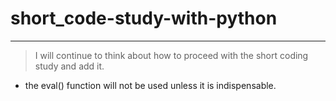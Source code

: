 # short_code-study-with-python
---
> I will continue to think about how to proceed with the short coding study and add it.

- the eval() function will not be used unless it is indispensable.
